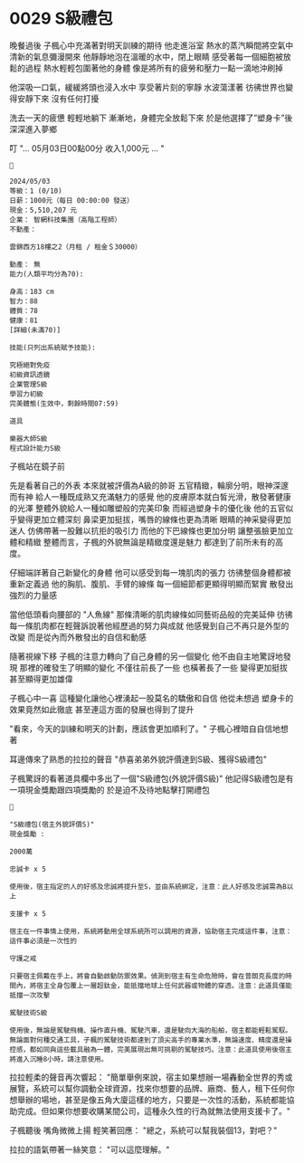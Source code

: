 # 0029 S級禮包

晚餐過後
子楓心中充滿著對明天訓練的期待
他走進浴室
熱水的蒸汽瞬間將空氣中清新的氣息彌漫開來
他靜靜地泡在溫暖的水中，閉上眼睛
感受著每一個細胞被放鬆的過程
熱水輕輕包圍著他的身體
像是將所有的疲勞和壓力一點一滴地沖刷掉

他深吸一口氣，緩緩將頭也浸入水中
享受著片刻的寧靜
水波蕩漾著
彷彿世界也變得安靜下來
沒有任何打擾

洗去一天的疲憊
輕輕地躺下
漸漸地，身體完全放鬆下來
於是他選擇了”塑身卡”後深深進入夢鄉

叮
"… 05月03日00點00分 收入1,000元 … "

```
📰

2024/05/03
等級：1 (0/10)
日薪：1000元（每日 00:00:00 發送）
現金：5,510,207 元
企業： 智網科技集團（高階工程師）
不動產：

雲錦西方18樓之2（月租 / 租金＄30000）

動產： 無
能力(人類平均分為70):

身高：183 cm
智力：88
體質：78
健康：81
[詳細(未滿70)]

技能(只列出系統賦予技能):

究極絕對免疫
初級資訊透鏡
企業管理S級
學習力初級
完美體態(生效中，剩餘時間07:59)

道具

樂器大師S級
程式設計能力S級

```

子楓站在鏡子前

先是看著自己的外表
本來就被評價為A級的帥哥
五官精緻，輪廓分明，眼神深邃而有神
給人一種既成熟又充滿魅力的感覺
他的皮膚原本就白皙光滑，散發著健康的光澤
整體外貌給人一種如雕塑般的完美印象
而經過塑身卡的優化後
他的五官似乎變得更加立體深刻
鼻梁更加挺拔，嘴唇的線條也更為清晰
眼睛的神采變得更加迷人
仿佛帶著一股難以抗拒的吸引力
而他的下巴線條也更加分明
讓整張臉更加立體和精緻
整體而言，子楓的外貌無論是精緻度還是魅力
都達到了前所未有的高度。

仔細端詳著自己新變化的身體
他可以感受到每一塊肌肉的張力
彷彿整個身體都被重新定義過
他的胸肌、腹肌、手臂的線條
每一個細節都更顯得明顯而緊實
散發出強烈的力量感

當他低頭看向腰部的 "人魚線"
那條清晰的肌肉線條如同藝術品般的完美延伸
彷彿每一條肌肉都在輕聲訴說著他經歷過的努力與成就
他感覺到自己不再只是外型的改變
而是從內而外散發出的自信和動感

隨著視線下移
子楓的注意力轉向了自己身體的另一個變化
他不由自主地驚訝地發現
那裡的確發生了明顯的變化
不僅往前長了一些
也橫著長了一些
變得更加挺拔
甚至顯得更加雄偉

子楓心中一喜
這種變化讓他心裡湧起一股莫名的驕傲和自信
他從未想過
塑身卡的效果竟然如此徹底
甚至連這方面的發展也得到了提升

"看來，今天的訓練和明天的計劃，應該會更加順利了。"
子楓心裡暗自自信地想著

耳邊傳來了熟悉的拉拉的聲音
"恭喜弟弟外貌評價達到S級、獲得S級禮包"

子楓驚訝的看著道具欄中多出了一個"S級禮包(外貌評價S級)"
他記得S級禮包是有一項現金獎勵跟四項獎勵的
於是迫不及待地點擊打開禮包

```
🎁

"S級禮包(宿主外貌評價S)"
現金獎勵 : 

2000萬

忠誠卡 x 5  

使用後，宿主指定的人的好感及忠誠將提升至S，並由系統綁定，注意：此人好感及忠誠需為B以上

支援卡 x 5 

宿主在一件事情上使用，系統將動用全球系統所可以調用的資源，協助宿主完成這件事，注意：這件事必須是一次性的

守護之戒 

只要宿主佩戴在手上，將會自動啟動防禦效果。偵測到宿主有生命危險時，會在普朗克長度的時間內，將宿主全身包覆上一層超鈦金，能抵擋地球上任何武器或物體的穿透。注意：此道具僅能抵擋一次攻擊

駕駛技術S級

使用後，無論是駕駛飛機、操作直升機、駕駛汽車，還是駛向大海的船舶，宿主都能輕鬆駕馭。無論面對何種交通工具，子楓的駕駛技術都達到了頂尖高手的專業水準，無論速度、精度還是操控感，都如同與這些載具融為一體，完美展現出無可挑剔的駕駛技巧。注意：此道具使用後宿主將進入沉睡8小時，請注意使用。

```

拉拉輕柔的聲音再次響起：
"簡單舉例來說，宿主如果想辦一場轟動全世界的秀或展覽，系統可以幫你調動全球資源，找來你想要的品牌、廠商、藝人，租下任何你想舉辦的場地，甚至是像五角大廈這樣的地方，只要是一次性的活動，系統都能協助完成。但如果你想要收購某間公司，這種永久性的行為就無法使用支援卡了。"

子楓聽後
嘴角微微上揚
輕笑著回應：
"總之，系統可以幫我裝個13，對吧？"

拉拉的語氣帶著一絲笑意：
"可以這麼理解。"